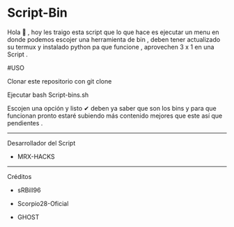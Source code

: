 # Script-Bin
Hola 👋 , hoy les traigo esta script que lo que hace es ejecutar un menu en donde podemos escojer una herramienta de bin , deben tener actualizado su termux y instalado python pa que funcione , aprovechen 3 x 1 en una Script . 

#USO

Clonar este repositorio con git clone

Ejecutar bash Script-bins.sh

Escojen una opción y listo ✔ 
deben ya saber que son los bins y para que funcionan
pronto estaré subiendo más contenido mejores que este
así que pendientes .

*****

Desarrollador del Script 
      
- MRX-HACKS

*****

Créditos

- sRBill96

- Scorpio28-Oficial

- GHOST

